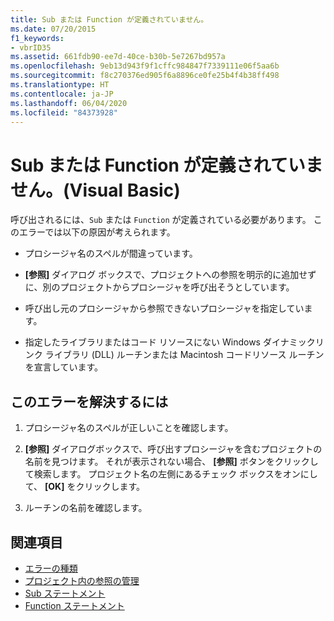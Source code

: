 ```yaml
---
title: Sub または Function が定義されていません。
ms.date: 07/20/2015
f1_keywords:
- vbrID35
ms.assetid: 661fdb90-ee7d-40ce-b30b-5e7267bd957a
ms.openlocfilehash: 9eb13d943f9f1cffc984847f7339111e06f5aa6b
ms.sourcegitcommit: f8c270376ed905f6a8896ce0fe25b4f4b38ff498
ms.translationtype: HT
ms.contentlocale: ja-JP
ms.lasthandoff: 06/04/2020
ms.locfileid: "84373928"
---
```

# <a name="sub-or-function-not-defined-visual-basic"></a>Sub または Function が定義されていません。(Visual Basic)
呼び出されるには、`Sub` または `Function` が定義されている必要があります。 このエラーでは以下の原因が考えられます。  
  
- プロシージャ名のスペルが間違っています。  
  
- **[参照]** ダイアログ ボックスで、プロジェクトへの参照を明示的に追加せずに、別のプロジェクトからプロシージャを呼び出そうとしています。  
  
- 呼び出し元のプロシージャから参照できないプロシージャを指定しています。  
  
- 指定したライブラリまたはコード リソースにない Windows ダイナミックリンク ライブラリ (DLL) ルーチンまたは Macintosh コードリソース ルーチンを宣言しています。  
  
## <a name="to-correct-this-error"></a>このエラーを解決するには  
  
1. プロシージャ名のスペルが正しいことを確認します。  
  
2. **[参照]** ダイアログボックスで、呼び出すプロシージャを含むプロジェクトの名前を見つけます。 それが表示されない場合、 **[参照]** ボタンをクリックして検索します。 プロジェクト名の左側にあるチェック ボックスをオンにして、 **[OK]** をクリックします。  
  
3. ルーチンの名前を確認します。  
  
## <a name="see-also"></a>関連項目

- [エラーの種類](../../programming-guide/language-features/error-types.md)
- [プロジェクト内の参照の管理](/visualstudio/ide/managing-references-in-a-project)
- [Sub ステートメント](../statements/sub-statement.md)
- [Function ステートメント](../statements/function-statement.md)

